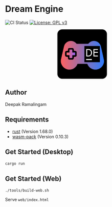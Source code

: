 # Dream Engine

![CI Status](https://github.com/rdeepak2002/dream-rs/actions/workflows/ci.yml/badge.svg?branch=main) [![License: GPL v3](https://img.shields.io/badge/License-GPLv3-blue.svg)](https://www.gnu.org/licenses/gpl-3.0)

<p align="center">
  <a href="https://github.com/rdeepak2002/dream-rs">
    <img src="doc/image/logo.png" height="162" alt="Dream Engine Logo">
  </a>
</p>

## Author

Deepak Ramalingam

## Requirements

- [rust](https://www.rust-lang.org/tools/install) (Version 1.68.0)
- [wasm-pack](https://rustwasm.github.io/wasm-pack/installer/) (Version 0.10.3)

## Get Started (Desktop)

```shell
cargo run
```

## Get Started (Web)

```shell
./tools/build-web.sh
```

Serve ``web/index.html``